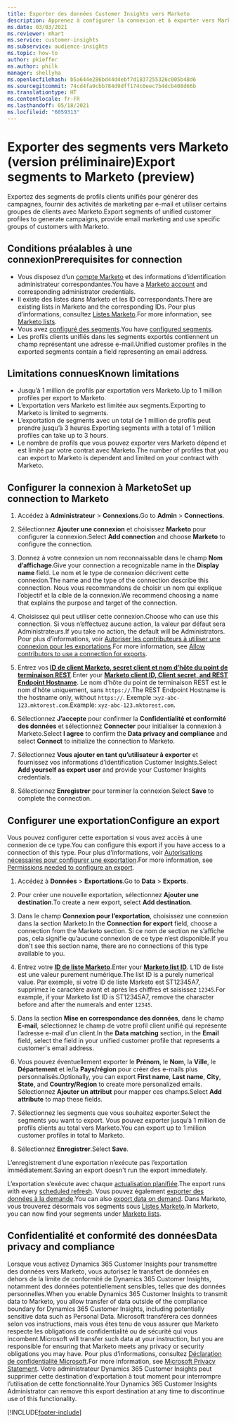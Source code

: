 ```yaml
---
title: Exporter des données Customer Insights vers Marketo
description: Apprenez à configurer la connexion et à exporter vers Marketo.
ms.date: 03/03/2021
ms.reviewer: mhart
ms.service: customer-insights
ms.subservice: audience-insights
ms.topic: how-to
author: pkieffer
ms.author: philk
manager: shellyha
ms.openlocfilehash: b5a644e286bd44d4ebf7d1837255326c005b48d6
ms.sourcegitcommit: 74cd4fa9cbb784d9dff174c0eec7b4dcb408d66b
ms.translationtype: HT
ms.contentlocale: fr-FR
ms.lasthandoff: 05/18/2021
ms.locfileid: "6059313"
---
```

# <a name="export-segments-to-marketo-preview"></a><span data-ttu-id="f0cbe-103">Exporter des segments vers Marketo (version préliminaire)</span><span class="sxs-lookup"><span data-stu-id="f0cbe-103">Export segments to Marketo (preview)</span></span>

<span data-ttu-id="f0cbe-104">Exportez des segments de profils clients unifiés pour générer des campagnes, fournir des activités de marketing par e-mail et utiliser certains groupes de clients avec Marketo.</span><span class="sxs-lookup"><span data-stu-id="f0cbe-104">Export segments of unified customer profiles to generate campaigns, provide email marketing and use specific groups of customers with Marketo.</span></span>

## <a name="prerequisites-for-connection"></a><span data-ttu-id="f0cbe-105">Conditions préalables à une connexion</span><span class="sxs-lookup"><span data-stu-id="f0cbe-105">Prerequisites for connection</span></span>

-   <span data-ttu-id="f0cbe-106">Vous disposez d’un [compte Marketo](https://login.marketo.com/) et des informations d’identification administrateur correspondantes.</span><span class="sxs-lookup"><span data-stu-id="f0cbe-106">You have a [Marketo account](https://login.marketo.com/) and corresponding administrator credentials.</span></span>
-   <span data-ttu-id="f0cbe-107">Il existe des listes dans Marketo et les ID correspondants.</span><span class="sxs-lookup"><span data-stu-id="f0cbe-107">There are existing lists in Marketo and the corresponding IDs.</span></span> <span data-ttu-id="f0cbe-108">Pour plus d’informations, consultez [Listes Marketo](https://docs.marketo.com/display/public/DOCS/Understanding+Static+Lists).</span><span class="sxs-lookup"><span data-stu-id="f0cbe-108">For more information, see [Marketo lists](https://docs.marketo.com/display/public/DOCS/Understanding+Static+Lists).</span></span>
-   <span data-ttu-id="f0cbe-109">Vous avez [configuré des segments](segments.md).</span><span class="sxs-lookup"><span data-stu-id="f0cbe-109">You have [configured segments](segments.md).</span></span>
-   <span data-ttu-id="f0cbe-110">Les profils clients unifiés dans les segments exportés contiennent un champ représentant une adresse e-mail.</span><span class="sxs-lookup"><span data-stu-id="f0cbe-110">Unified customer profiles in the exported segments contain a field representing an email address.</span></span>

## <a name="known-limitations"></a><span data-ttu-id="f0cbe-111">Limitations connues</span><span class="sxs-lookup"><span data-stu-id="f0cbe-111">Known limitations</span></span>

- <span data-ttu-id="f0cbe-112">Jusqu’à 1 million de profils par exportation vers Marketo.</span><span class="sxs-lookup"><span data-stu-id="f0cbe-112">Up to 1 million profiles per export to Marketo.</span></span>
- <span data-ttu-id="f0cbe-113">L’exportation vers Marketo est limitée aux segments.</span><span class="sxs-lookup"><span data-stu-id="f0cbe-113">Exporting to Marketo is limited to segments.</span></span>
- <span data-ttu-id="f0cbe-114">L’exportation de segments avec un total de 1 million de profils peut prendre jusqu’à 3 heures.</span><span class="sxs-lookup"><span data-stu-id="f0cbe-114">Exporting segments with a total of 1 million profiles can take up to 3 hours.</span></span> 
- <span data-ttu-id="f0cbe-115">Le nombre de profils que vous pouvez exporter vers Marketo dépend et est limité par votre contrat avec Marketo.</span><span class="sxs-lookup"><span data-stu-id="f0cbe-115">The number of profiles that you can export to Marketo is dependent and limited on your contract with Marketo.</span></span>

## <a name="set-up-connection-to-marketo"></a><span data-ttu-id="f0cbe-116">Configurer la connexion à Marketo</span><span class="sxs-lookup"><span data-stu-id="f0cbe-116">Set up connection to Marketo</span></span>

1. <span data-ttu-id="f0cbe-117">Accédez à **Administrateur** > **Connexions**.</span><span class="sxs-lookup"><span data-stu-id="f0cbe-117">Go to **Admin** > **Connections**.</span></span>

1. <span data-ttu-id="f0cbe-118">Sélectionnez **Ajouter une connexion** et choisissez **Marketo** pour configurer la connexion.</span><span class="sxs-lookup"><span data-stu-id="f0cbe-118">Select **Add connection** and choose **Marketo** to configure the connection.</span></span>

1. <span data-ttu-id="f0cbe-119">Donnez à votre connexion un nom reconnaissable dans le champ **Nom d’affichage**.</span><span class="sxs-lookup"><span data-stu-id="f0cbe-119">Give your connection a recognizable name in the **Display name** field.</span></span> <span data-ttu-id="f0cbe-120">Le nom et le type de connexion décrivent cette connexion.</span><span class="sxs-lookup"><span data-stu-id="f0cbe-120">The name and the type of the connection describe this connection.</span></span> <span data-ttu-id="f0cbe-121">Nous vous recommandons de choisir un nom qui explique l’objectif et la cible de la connexion.</span><span class="sxs-lookup"><span data-stu-id="f0cbe-121">We recommend choosing a name that explains the purpose and target of the connection.</span></span>

1. <span data-ttu-id="f0cbe-122">Choisissez qui peut utiliser cette connexion.</span><span class="sxs-lookup"><span data-stu-id="f0cbe-122">Choose who can use this connection.</span></span> <span data-ttu-id="f0cbe-123">Si vous n’effectuez aucune action, la valeur par défaut sera Administrateurs.</span><span class="sxs-lookup"><span data-stu-id="f0cbe-123">If you take no action, the default will be Administrators.</span></span> <span data-ttu-id="f0cbe-124">Pour plus d’informations, voir [Autoriser les contributeurs à utiliser une connexion pour les exportations](connections.md#allow-contributors-to-use-a-connection-for-exports).</span><span class="sxs-lookup"><span data-stu-id="f0cbe-124">For more information, see [Allow contributors to use a connection for exports](connections.md#allow-contributors-to-use-a-connection-for-exports).</span></span>

1. <span data-ttu-id="f0cbe-125">Entrez vos **[ID de client Marketo, secret client et nom d’hôte du point de terminaison REST](https://developers.marketo.com/rest-api/authentication/)**.</span><span class="sxs-lookup"><span data-stu-id="f0cbe-125">Enter your **[Marketo client ID, Client secret, and REST Endpoint Hostname](https://developers.marketo.com/rest-api/authentication/)**.</span></span> <span data-ttu-id="f0cbe-126">Le nom d’hôte du point de terminaison REST est le nom d’hôte uniquement, sans `https://`.</span><span class="sxs-lookup"><span data-stu-id="f0cbe-126">The REST Endpoint Hostname is the hostname only, without `https://`.</span></span> <span data-ttu-id="f0cbe-127">Exemple :`xyz-abc-123.mktorest.com`.</span><span class="sxs-lookup"><span data-stu-id="f0cbe-127">Example: `xyz-abc-123.mktorest.com`.</span></span> 

1. <span data-ttu-id="f0cbe-128">Sélectionnez **J’accepte** pour confirmer la **Confidentialité et conformité des données** et sélectionnez **Connecter** pour initialiser la connexion à Marketo.</span><span class="sxs-lookup"><span data-stu-id="f0cbe-128">Select **I agree** to confirm the **Data privacy and compliance** and select **Connect** to initialize the connection to Marketo.</span></span>

1. <span data-ttu-id="f0cbe-129">Sélectionnez **Vous ajouter en tant qu’utilisateur à exporter** et fournissez vos informations d’identification Customer Insights.</span><span class="sxs-lookup"><span data-stu-id="f0cbe-129">Select **Add yourself as export user** and provide your Customer Insights credentials.</span></span>

1. <span data-ttu-id="f0cbe-130">Sélectionnez **Enregistrer** pour terminer la connexion.</span><span class="sxs-lookup"><span data-stu-id="f0cbe-130">Select **Save** to complete the connection.</span></span>

## <a name="configure-an-export"></a><span data-ttu-id="f0cbe-131">Configurer une exportation</span><span class="sxs-lookup"><span data-stu-id="f0cbe-131">Configure an export</span></span>

<span data-ttu-id="f0cbe-132">Vous pouvez configurer cette exportation si vous avez accès à une connexion de ce type.</span><span class="sxs-lookup"><span data-stu-id="f0cbe-132">You can configure this export if you have access to a connection of this type.</span></span> <span data-ttu-id="f0cbe-133">Pour plus d’informations, voir [Autorisations nécessaires pour configurer une exportation](export-destinations.md#set-up-a-new-export).</span><span class="sxs-lookup"><span data-stu-id="f0cbe-133">For more information, see [Permissions needed to configure an export](export-destinations.md#set-up-a-new-export).</span></span>

1. <span data-ttu-id="f0cbe-134">Accédez à **Données** > **Exportations**.</span><span class="sxs-lookup"><span data-stu-id="f0cbe-134">Go to **Data** > **Exports**.</span></span>

1. <span data-ttu-id="f0cbe-135">Pour créer une nouvelle exportation, sélectionnez **Ajouter une destination**.</span><span class="sxs-lookup"><span data-stu-id="f0cbe-135">To create a new export, select **Add destination**.</span></span>

1. <span data-ttu-id="f0cbe-136">Dans le champ **Connexion pour l’exportation**, choisissez une connexion dans la section Marketo.</span><span class="sxs-lookup"><span data-stu-id="f0cbe-136">In the **Connection for export** field, choose a connection from the Marketo section.</span></span> <span data-ttu-id="f0cbe-137">Si ce nom de section ne s’affiche pas, cela signifie qu’aucune connexion de ce type n’est disponible.</span><span class="sxs-lookup"><span data-stu-id="f0cbe-137">If you don't see this section name, there are no connections of this type available to you.</span></span>

1. <span data-ttu-id="f0cbe-138">Entrez votre **[ID de liste Marketo](https://docs.marketo.com/display/public/DOCS/Understanding+Static+Lists)**.</span><span class="sxs-lookup"><span data-stu-id="f0cbe-138">Enter your **[Marketo list ID](https://docs.marketo.com/display/public/DOCS/Understanding+Static+Lists)**.</span></span> <span data-ttu-id="f0cbe-139">L’ID de liste est une valeur purement numérique.</span><span class="sxs-lookup"><span data-stu-id="f0cbe-139">The list ID is a purely numerical value.</span></span> <span data-ttu-id="f0cbe-140">Par exemple, si votre ID de liste Marketo est ST12345A7, supprimez le caractère avant et après les chiffres et saisissez `12345`.</span><span class="sxs-lookup"><span data-stu-id="f0cbe-140">For example, if your Marketo list ID is ST12345A7, remove the character before and after the numerals and enter `12345`.</span></span> 

1. <span data-ttu-id="f0cbe-141">Dans la section **Mise en correspondance des données**, dans le champ **E-mail**, sélectionnez le champ de votre profil client unifié qui représente l’adresse e-mail d’un client.</span><span class="sxs-lookup"><span data-stu-id="f0cbe-141">In the **Data matching** section, in the **Email** field, select the field in your unified customer profile that represents a customer's email address.</span></span> 

1. <span data-ttu-id="f0cbe-142">Vous pouvez éventuellement exporter le **Prénom**, le **Nom**, la **Ville**, le **Département** et le/la **Pays/région** pour créer des e-mails plus personnalisés.</span><span class="sxs-lookup"><span data-stu-id="f0cbe-142">Optionally, you can export **First name**, **Last name**, **City**, **State**, and **Country/Region**  to create more personalized emails.</span></span> <span data-ttu-id="f0cbe-143">Sélectionnez **Ajouter un attribut** pour mapper ces champs.</span><span class="sxs-lookup"><span data-stu-id="f0cbe-143">Select **Add attribute** to map these fields.</span></span>

1. <span data-ttu-id="f0cbe-144">Sélectionnez les segments que vous souhaitez exporter.</span><span class="sxs-lookup"><span data-stu-id="f0cbe-144">Select the segments you want to export.</span></span> <span data-ttu-id="f0cbe-145">Vous pouvez exporter jusqu’à 1 million de profils clients au total vers Marketo.</span><span class="sxs-lookup"><span data-stu-id="f0cbe-145">You can export up to 1 million customer profiles in total to Marketo.</span></span>

1. <span data-ttu-id="f0cbe-146">Sélectionnez **Enregistrer**.</span><span class="sxs-lookup"><span data-stu-id="f0cbe-146">Select **Save**.</span></span>

<span data-ttu-id="f0cbe-147">L’enregistrement d’une exportation n’exécute pas l’exportation immédiatement.</span><span class="sxs-lookup"><span data-stu-id="f0cbe-147">Saving an export doesn't run the export immediately.</span></span>

<span data-ttu-id="f0cbe-148">L’exportation s’exécute avec chaque [actualisation planifiée](system.md#schedule-tab).</span><span class="sxs-lookup"><span data-stu-id="f0cbe-148">The export runs with every [scheduled refresh](system.md#schedule-tab).</span></span> <span data-ttu-id="f0cbe-149">Vous pouvez également [exporter des données à la demande](export-destinations.md#run-exports-on-demand).</span><span class="sxs-lookup"><span data-stu-id="f0cbe-149">You can also [export data on demand](export-destinations.md#run-exports-on-demand).</span></span> <span data-ttu-id="f0cbe-150">Dans Marketo, vous trouverez désormais vos segments sous [Listes Marketo](https://docs.marketo.com/display/public/DOCS/Understanding+Static+Lists).</span><span class="sxs-lookup"><span data-stu-id="f0cbe-150">In Marketo, you can now find your segments under [Marketo lists](https://docs.marketo.com/display/public/DOCS/Understanding+Static+Lists).</span></span>


## <a name="data-privacy-and-compliance"></a><span data-ttu-id="f0cbe-151">Confidentialité et conformité des données</span><span class="sxs-lookup"><span data-stu-id="f0cbe-151">Data privacy and compliance</span></span>

<span data-ttu-id="f0cbe-152">Lorsque vous activez Dynamics 365 Customer Insights pour transmettre des données vers Marketo, vous autorisez le transfert de données en dehors de la limite de conformité de Dynamics 365 Customer Insights, notamment des données potentiellement sensibles, telles que des données personnelles.</span><span class="sxs-lookup"><span data-stu-id="f0cbe-152">When you enable Dynamics 365 Customer Insights to transmit data to Marketo, you allow transfer of data outside of the compliance boundary for Dynamics 365 Customer Insights, including potentially sensitive data such as Personal Data.</span></span> <span data-ttu-id="f0cbe-153">Microsoft transférera ces données selon vos instructions, mais vous êtes tenu de vous assurer que Marketo respecte les obligations de confidentialité ou de sécurité qui vous incombent.</span><span class="sxs-lookup"><span data-stu-id="f0cbe-153">Microsoft will transfer such data at your instruction, but you are responsible for ensuring that Marketo meets any privacy or security obligations you may have.</span></span> <span data-ttu-id="f0cbe-154">Pour plus d’informations, consultez [Déclaration de confidentialité Microsoft](https://go.microsoft.com/fwlink/?linkid=396732).</span><span class="sxs-lookup"><span data-stu-id="f0cbe-154">For more information, see [Microsoft Privacy Statement](https://go.microsoft.com/fwlink/?linkid=396732).</span></span>
<span data-ttu-id="f0cbe-155">Votre administrateur Dynamics 365 Customer Insights peut supprimer cette destination d’exportation à tout moment pour interrompre l’utilisation de cette fonctionnalité.</span><span class="sxs-lookup"><span data-stu-id="f0cbe-155">Your Dynamics 365 Customer Insights Administrator can remove this export destination at any time to discontinue use of this functionality.</span></span>


[!INCLUDE[footer-include](../includes/footer-banner.md)]
